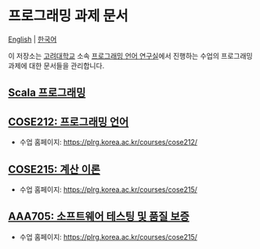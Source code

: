 # 프로그래밍 과제 문서

[English](./README.md) | [한국어](./README.ko.md)

이 저장소는 [고려대학교](https://korea.ac.kr) 소속 [프로그래밍 언어 연구실](https://plrg.korea.ac.kr/)에서 진행하는 수업의 프로그래밍 과제에 대한 문서들을 관리합니다.

## [Scala 프로그래밍](./scala/)

## [**COSE212: 프로그래밍 언어**](./cose212/)

* 수업 홈페이지: https://plrg.korea.ac.kr/courses/cose212/

## [**COSE215: 계산 이론**](./cose215/)

* 수업 홈페이지: https://plrg.korea.ac.kr/courses/cose215/

## [**AAA705: 소프트웨어 테스팅 및 품질 보증**](./aaa705/)

* 수업 홈페이지: https://plrg.korea.ac.kr/courses/cose215/
